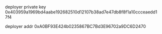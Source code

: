 deployer private key
0x403959a1969bd4aabe192682510d12107b38ad7e47db8f8f1a10ccceaedd17f4

deployer addr
0xA0BF93E424b0235867BC7Bd3E96702a9DC6D2470
